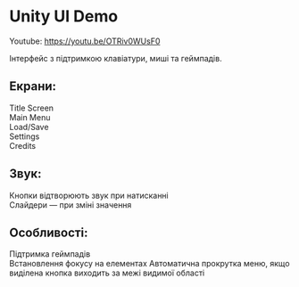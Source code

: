 # Unity UI Demo

Youtube: https://youtu.be/OTRiv0WUsF0

Інтерфейс з підтримкою клавіатури, миші та геймпадів.  

## Екрани:
Title Screen  
Main Menu  
Load/Save  
Settings  
Credits

## Звук:
Кнопки відтворюють звук при натисканні  
Слайдери — при зміні значення

## Особливості:
Підтримка геймпадів   
Встановлення фокусу на елементах
Автоматична прокрутка меню, якщо виділена кнопка виходить за межі видимої області

